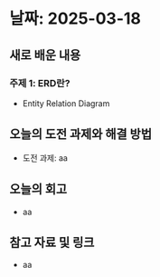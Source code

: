 # 날짜: 2025-03-18

## 새로 배운 내용
### 주제 1: ERD란?
- Entity Relation Diagram


## 오늘의 도전 과제와 해결 방법
- 도전 과제: aa

## 오늘의 회고
- aa

## 참고 자료 및 링크
- aa
